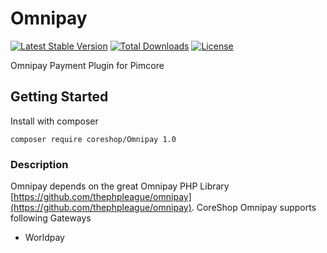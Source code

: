 Omnipay
================

[![Latest Stable Version](https://poser.pugx.org/coreshop/omnipay/v/stable)](https://packagist.org/packages/coreshop/omnipay)
[![Total Downloads](https://poser.pugx.org/coreshop/omnipay/downloads)](https://packagist.org/packages/coreshop/omnipay)
[![License](https://poser.pugx.org/coreshop/omnipay/license)](https://packagist.org/packages/coreshop/omnipay)

Omnipay Payment Plugin for Pimcore

## Getting Started

Install with composer

```
composer require coreshop/Omnipay 1.0
```

### Description
Omnipay depends on the great Omnipay PHP Library [https://github.com/thephpleague/omnipay](https://github.com/thephpleague/omnipay). CoreShop Omnipay supports following Gateways

 - Worldpay